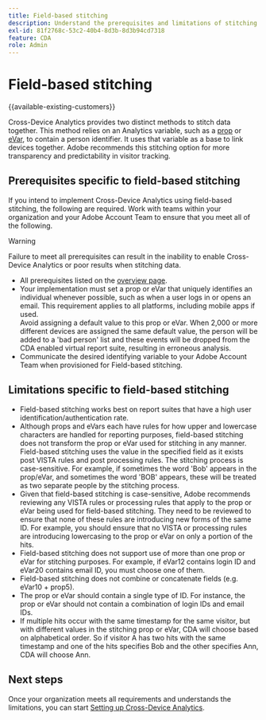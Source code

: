 ```yaml
---
title: Field-based stitching
description: Understand the prerequisites and limitations of stitching data using field-based stitching.
exl-id: 81f2768c-53c2-40b4-8d3b-8d3b94cd7318
feature: CDA
role: Admin
---
```

# Field-based stitching

{{available-existing-customers}}

Cross-Device Analytics provides two distinct methods to stitch data together. This method relies on an Analytics variable, such as a [prop](/help/implement/vars/page-vars/prop.md) or [eVar](/help/implement/vars/page-vars/evar.md), to contain a person identifier. It uses that variable as a base to link devices together. Adobe recommends this stitching option for more transparency and predictability in visitor tracking.

## Prerequisites specific to field-based stitching

If you intend to implement Cross-Device Analytics using field-based stitching, the following are required. Work with teams within your organization and your Adobe Account Team to ensure that you meet all of the following.

>[!WARNING]
>
>Failure to meet all prerequisites can result in the inability to enable Cross-Device Analytics or poor results when stitching data.

* All prerequisites listed on the [overview page](overview.md).
* Your implementation must set a prop or eVar that uniquely identifies an individual whenever possible, such as when a user logs in or opens an email. This requirement applies to all platforms, including mobile apps if used.<br/>Avoid assigning a default value to this prop or eVar. When 2,000 or more different devices are assigned the same default value, the person will be added to a 'bad person' list and these events will be dropped from the CDA enabled virtual report suite, resulting in erroneous analysis.
* Communicate the desired identifying variable to your Adobe Account Team when provisioned for Field-based stitching.

## Limitations specific to field-based stitching

* Field-based stitching works best on report suites that have a high user identification/authentication rate.
* Although props and eVars each have rules for how upper and lowercase characters are handled for reporting purposes, field-based stitching does not transform the prop or eVar used for stitching in any manner. Field-based stitching uses the value in the specified field as it exists post VISTA rules and post processing rules. The stitching process is case-sensitive. For example, if sometimes the word 'Bob' appears in the prop/eVar, and sometimes the word 'BOB' appears, these will be treated as two separate people by the stitching process.
* Given that field-based stitching is case-sensitive, Adobe recommends reviewing any VISTA rules or processing rules that apply to the prop or eVar being used for field-based stitching. They need to be reviewed to ensure that none of these rules are introducing new forms of the same ID. For example, you should ensure that no VISTA or processing rules are introducing lowercasing to the prop or eVar on only a portion of the hits.
* Field-based stitching does not support use of more than one prop or eVar for stitching purposes. For example, if eVar12 contains login ID and eVar20 contains email ID, you must choose one of them.
* Field-based stitching does not combine or concatenate fields (e.g. eVar10 + prop5). 
* The prop or eVar should contain a single type of ID. For instance, the prop or eVar should not contain a combination of login IDs and email IDs.
* If multiple hits occur with the same timestamp for the same visitor, but with different values in the stitching prop or eVar, CDA will choose based on alphabetical order. So if visitor A has two hits with the same timestamp and one of the hits specifies Bob and the other specifies Ann, CDA will choose Ann.


## Next steps

Once your organization meets all requirements and understands the limitations, you can start [Setting up Cross-Device Analytics](setup.md).

